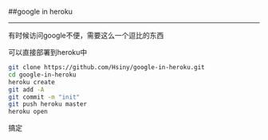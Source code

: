 ##google in heroku

---
有时候访问google不便，需要这么一个逗比的东西

可以直接部署到heroku中

```bash
git clone https://github.com/Hsiny/google-in-heroku.git
cd google-in-heroku
heroku create
git add -A
git commit -m "init"
git push heroku master
heroku open
```
搞定
